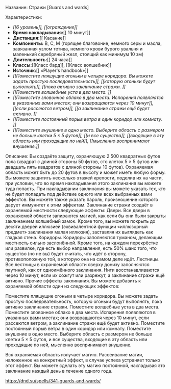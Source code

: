 Название: Стражи \[Guards and wards] 

Характеристики:
- *[[6 уровень]], [[ограждение]]*
- **Время накладывания:**[[ 10 минут]]
- **Дистанция:**[[ Касание]]
- **Компоненты:** В, С, М (горящее благовоние, немного серы и масла, завязанная узлом тетива, немного крови бурого увальня и маленький серебряный жезл, стоящий как минимум 10 зм)
- **Длительность:**[[ 24 часа]]
- **Классы:**[[Класс  бард]], [[Класс волшебник]]
- **Источник:**[[ «Player's handbook»]]
- *[[Поместите пляшущие огоньки в четыре коридора. Вы можете задать простую последовательность]], [[которую огоньки будут выполнять]], [[пока активно заклинание стражи. ]]*
- *[[Поместите волшебные уста в два места. ]]*
- *[[Поместите зловонное облако в два места. Испарения появляются в указанных вами местах; они возвращаются через 10 минут]], [[если рассеются ветром]], [[а заклинание стражи ещё будет активно. ]]*
- *[[Поместите постоянный порыв ветра в один коридор или комнату. ]]*
- *[[Поместите внушение в одно место. Выберите область с размером не больше клетки 5 × 5 футов]], [[и все существа]], [[входящие в эту область или проходящие по ней]], [[мысленно воспринимают внушение.]]*

Описание:
Вы создаёте защиту, охраняющую 2 500 квадратных футов пола (квадрат с длиной стороны 50 футов, сто клеток 5 × 5 футов или двадцать пять квадратов с длиной стороны 10 футов). Охраняемая область может быть до 20 футов в высоту и может иметь любую форму. Вы можете защитить несколько этажей крепости, поделив их на части, при условии, что во время накладывания этого заклинания вы можете туда попасть.
При накладывании заклинания вы можете указать тех, кто не будет попадать под действие одного или всех выбранных вами эффектов. Вы можете также указать пароль, произношение которого дарует иммунитет к этим эффектам.
Заклинание стражи создаёт в охраняемой местности следующие эффекты:
Двери. Все двери в охраняемой области запираются магией, как если бы они были закрыты заклинанием волшебный замок. Кроме того, вы можете покрыть до десяти дверей иллюзией (эквивалентной функции «иллюзорный предмет» заклинания малая иллюзия), заставляя их выглядеть как гладкая стена.
Коридоры. Коридоры заполняются туманом, делающим местность сильно заслонённой. Кроме того, на каждом перекрёстке или развилке, где есть выбор направления, есть 50% шанс того, что существо (но не вы) будет считать, что идёт в сторону, противоположную той, в которую она на самом деле идёт.
Лестницы. Все лестницы в охраняемой области сверху донизу заполняются паутиной, как от одноимённого заклинания. Нити восстанавливаются через 10 минут, если их сожгут или разрежут, а заклинание стражи ещё активно.
Прочие эффекты заклинания. Вы можете добавить к охраняемой области один из следующих эффектов:

Поместите пляшущие огоньки в четыре коридора. Вы можете задать простую последовательность, которую огоньки будут выполнять, пока активно заклинание стражи. 
Поместите волшебные уста в два места. 
Поместите зловонное облако в два места. Испарения появляются в указанных вами местах; они возвращаются через 10 минут, если рассеются ветром, а заклинание стражи ещё будет активно. 
Поместите постоянный порыв ветра в один коридор или комнату. 
Поместите внушение в одно место. Выберите область с размером не больше клетки 5 × 5 футов, и все существа, входящие в эту область или проходящие по ней, мысленно воспринимают внушение.

Вся охраняемая область излучает магию. Рассеивание магии, наложенное на конкретный эффект, в случае успеха устраняет только этот эффект.
Вы можете сделать эту магию постоянной, накладывая это заклинание каждый день в течение одного года.

https://dnd.su/spells/341-guards-and-wards/